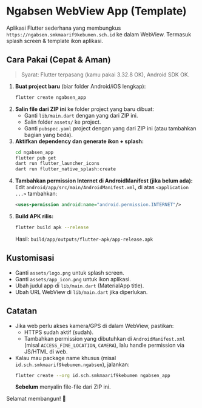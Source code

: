 # Ngabsen WebView App (Template)

Aplikasi Flutter sederhana yang membungkus `https://ngabsen.smkmaarif9kebumen.sch.id` ke dalam WebView.
Termasuk splash screen & template ikon aplikasi.

## Cara Pakai (Cepat & Aman)

> Syarat: Flutter terpasang (kamu pakai 3.32.8 OK), Android SDK OK.

1. **Buat project baru** (biar folder Android/iOS lengkap):
   ```bash
   flutter create ngabsen_app
   ```
2. **Salin file dari ZIP ini** ke folder project yang baru dibuat:
   - Ganti `lib/main.dart` dengan yang dari ZIP ini.
   - Salin folder `assets/` ke project.
   - Ganti `pubspec.yaml` project dengan yang dari ZIP ini (atau tambahkan bagian yang beda).
3. **Aktifkan dependency dan generate ikon + splash:**
   ```bash
   cd ngabsen_app
   flutter pub get
   dart run flutter_launcher_icons
   dart run flutter_native_splash:create
   ```
4. **Tambahkan permission Internet di AndroidManifest (jika belum ada):**
   Edit `android/app/src/main/AndroidManifest.xml`, di atas `<application ...>` tambahkan:
   ```xml
   <uses-permission android:name="android.permission.INTERNET"/>
   ```
5. **Build APK rilis:**
   ```bash
   flutter build apk --release
   ```
   Hasil: `build/app/outputs/flutter-apk/app-release.apk`

## Kustomisasi
- Ganti `assets/logo.png` untuk splash screen.
- Ganti `assets/app_icon.png` untuk ikon aplikasi.
- Ubah judul app di `lib/main.dart` (MaterialApp title).
- Ubah URL WebView di `lib/main.dart` jika diperlukan.

## Catatan
- Jika web perlu akses kamera/GPS di dalam WebView, pastikan:
  - HTTPS sudah aktif (sudah).
  - Tambahkan permission yang dibutuhkan di `AndroidManifest.xml` (misal `ACCESS_FINE_LOCATION`, `CAMERA`), lalu handle permission via JS/HTML di web.
- Kalau mau package name khusus (misal `id.sch.smkmaarif9kebumen.ngabsen`), jalankan:
  ```bash
  flutter create --org id.sch.smkmaarif9kebumen ngabsen_app
  ```
  **Sebelum** menyalin file-file dari ZIP ini.

Selamat membangun! 🚀